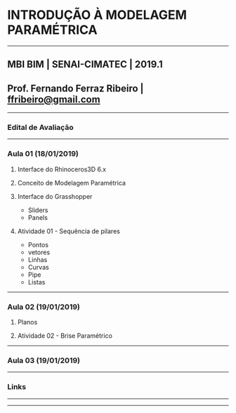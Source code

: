 # INTRODUÇÃO À MODELAGEM PARAMÉTRICA

_______

## MBI BIM | SENAI-CIMATEC | 2019.1

## Prof. Fernando Ferraz Ribeiro | ffribeiro@gmail.com

_______

### Edital de Avaliação

_______

### Aula 01 (18/01/2019)

1. Interface do Rhinoceros3D 6.x

2. Conceito de Modelagem Paramétrica

3. Interface do Grasshopper

    - Sliders
    - Panels

4. Atividade 01 - Sequência de pilares

    - Pontos
    - vetores
    - Linhas
    - Curvas
    - Pipe
    - Listas

_______

### Aula 02 (19/01/2019)

1. Planos

2. Atividade 02 - Brise Paramétrico

_______

### Aula 03 (19/01/2019)

_______

### Links

_______
_______